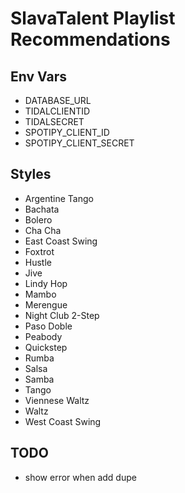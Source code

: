 # SlavaTalent Playlist Recommendations

## Env Vars

- DATABASE_URL
- TIDALCLIENTID
- TIDALSECRET
- SPOTIPY_CLIENT_ID
- SPOTIPY_CLIENT_SECRET

## Styles

- Argentine Tango
- Bachata
- Bolero
- Cha Cha
- East Coast Swing
- Foxtrot
- Hustle
- Jive
- Lindy Hop
- Mambo
- Merengue
- Night Club 2-Step
- Paso Doble
- Peabody
- Quickstep
- Rumba
- Salsa
- Samba
- Tango
- Viennese Waltz
- Waltz
- West Coast Swing


## TODO

- show error when add dupe
